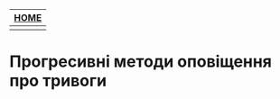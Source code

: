 | [HOME](../README.md) |
| -------------------- |
|                      |

# Прогресивні методи оповіщення про тривоги

